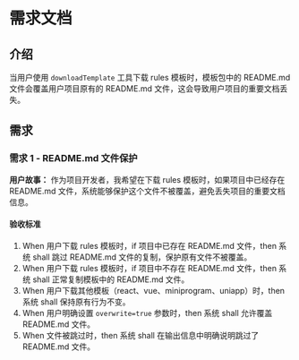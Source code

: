 # 需求文档

## 介绍

当用户使用 `downloadTemplate` 工具下载 rules 模板时，模板包中的 README.md 文件会覆盖用户项目原有的 README.md 文件，这会导致用户项目的重要文档丢失。

## 需求

### 需求 1 - README.md 文件保护

**用户故事：** 作为项目开发者，我希望在下载 rules 模板时，如果项目中已经存在 README.md 文件，系统能够保护这个文件不被覆盖，避免丢失项目的重要文档信息。

#### 验收标准

1. When 用户下载 rules 模板时，if 项目中已存在 README.md 文件，then 系统 shall 跳过 README.md 文件的复制，保护原有文件不被覆盖。
2. When 用户下载 rules 模板时，if 项目中不存在 README.md 文件，then 系统 shall 正常复制模板中的 README.md 文件。
3. When 用户下载其他模板（react、vue、miniprogram、uniapp）时，then 系统 shall 保持原有行为不变。
4. When 用户明确设置 `overwrite=true` 参数时，then 系统 shall 允许覆盖 README.md 文件。
5. When 文件被跳过时，then 系统 shall 在输出信息中明确说明跳过了 README.md 文件。 